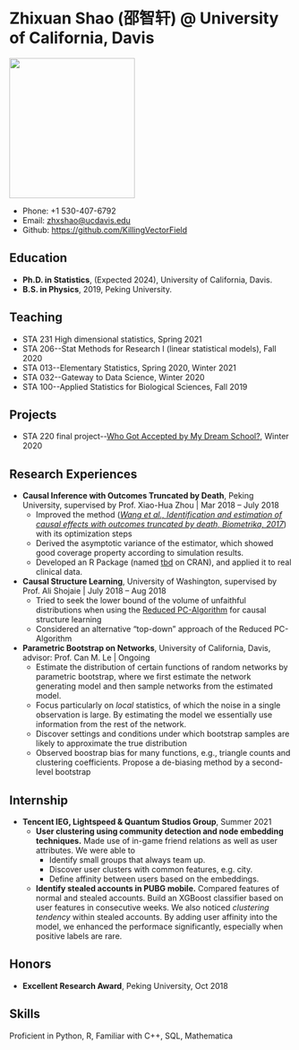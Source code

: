 # Zhixuan Shao (邵智轩) @ University of California, Davis

<img src="https://statistics.ucdavis.edu/sites/g/files/dgvnsk5166/files/styles/sf_profile/public/images/person/SHAO%2C%20Zhixuan.jpg?h=3bffa19b&itok=YvegL7Zo" width = "224" height = "250" />

* Phone: +1 530-407-6792
* Email: zhxshao@ucdavis.edu
* Github: <https://github.com/KillingVectorField>

## Education
* **Ph.D. in Statistics**, (Expected 2024), University of California, Davis.
* **B.S. in Physics**, 2019, Peking University.

## Teaching
* STA 231 High dimensional statistics, Spring 2021
* STA 206--Stat Methods for Research I (linear statistical models), Fall 2020
* STA 013--Elementary Statistics, Spring 2020, Winter 2021
* STA 032--Gateway to Data Science, Winter 2020
* STA 100--Applied Statistics for Biological Sciences, Fall 2019

## Projects
* STA 220 final project--[Who Got Accepted by My Dream School?](https://yidongzhou.github.io/projects.html), Winter 2020

## Research Experiences
* **Causal Inference with Outcomes Truncated by Death**, Peking University, supervised by Prof. Xiao-Hua Zhou | Mar 2018 – July 2018
  + Improved the method ([*Wang et al., Identification and estimation of causal effects with outcomes truncated by death, Biometrika, 2017*](https://doi.org/10.1093/biomet/asx034)) with its optimization steps
  + Derived the asymptotic variance of the estimator, which showed good coverage property according to simulation results.
  + Developed an R Package (named [tbd](https://cran.r-project.org/web/packages/tbd/index.html) on CRAN), and applied it to real clinical data.
* **Causal Structure Learning**, University of Washington, supervised by Prof. Ali Shojaie | July 2018 – Aug 2018
  + Tried to seek the lower bound of the volume of unfaithful distributions when using the [Reduced PC-Algorithm](https://arxiv.org/abs/1806.06209) for causal structure learning
  + Considered an alternative “top-down” approach of the Reduced PC-Algorithm
* **Parametric Bootstrap on Networks**, University of California, Davis, advisor: Prof. Can M. Le | Ongoing
  + Estimate the distribution of certain functions of random networks by parametric bootstrap, where we first estimate the network generating model and then sample networks from the estimated model.
  + Focus particularly on *local* statistics, of which the noise in a single observation is large. By estimating the model we essentially use information from the rest of the network.
  + Discover settings and conditions under which bootstrap samples are likely to approximate the true distribution
  + Observed boostrap bias for many functions, e.g., triangle counts and clustering coefficients. Propose a de-biasing method by a second-level bootstrap

## Internship
* **Tencent IEG, Lightspeed & Quantum Studios Group**, Summer 2021
  + **User clustering using community detection and node embedding techniques.** Made use of in-game friend relations as well as user attributes. We were able to
    - Identify small groups that always team up.
    - Discover user clusters with common features, e.g. city.
    - Define affinity between users based on the embeddings.
  + **Identify stealed accounts in PUBG mobile.** Compared features of normal and stealed accounts. Build an XGBoost classifier based on user features in consecutive weeks. We also noticed *clustering tendency* within stealed accounts. By adding user affinity into the model, we enhanced the performace significantly, especially when positive labels are rare.

## Honors
* **Excellent Research Award**, Peking University, Oct 2018

## Skills
Proficient in Python, R, Familiar with C++, SQL, Mathematica

